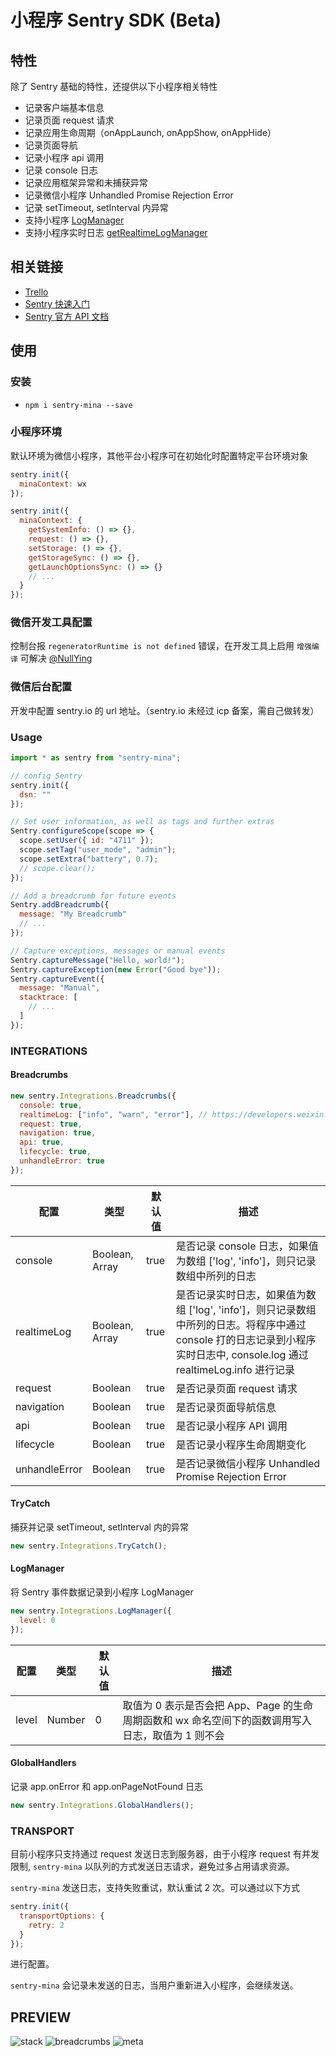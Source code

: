 # 小程序 Sentry SDK (Beta)

## 特性

除了 Sentry 基础的特性，还提供以下小程序相关特性

- 记录客户端基本信息
- 记录页面 request 请求
- 记录应用生命周期（onAppLaunch, onAppShow, onAppHide）
- 记录页面导航
- 记录小程序 api 调用
- 记录 console 日志
- 记录应用框架异常和未捕获异常
- 记录微信小程序 Unhandled Promise Rejection Error
- 记录 setTimeout, setInterval 内异常
- 支持小程序 [LogManager](https://developers.weixin.qq.com/miniprogram/dev/api/base/debug/wx.getLogManager.html)
- 支持小程序实时日志 [getRealtimeLogManager](https://developers.weixin.qq.com/miniprogram/dev/framework/realtimelog/)

## 相关链接

- [Trello](https://trello.com/b/1rlFQOAo/sentry-mina)
- [Sentry 快速入门](https://docs.sentry.io/quickstart/)
- [Sentry 官方 API 文档](http://getsentry.github.io/sentry-javascript/)

## 使用

### 安装

- `npm i sentry-mina --save`

### 小程序环境

默认环境为微信小程序，其他平台小程序可在初始化时配置特定平台环境对象

```javascript
sentry.init({
  minaContext: wx
});

sentry.init({
  minaContext: {
    getSystemInfo: () => {},
    request: () => {},
    setStorage: () => {},
    getStorageSync: () => {},
    getLaunchOptionsSync: () => {}
    // ...
  }
});
```

### 微信开发工具配置

控制台报 `regeneratorRuntime is not defined` 错误，在开发工具上启用 `增强编译` 可解决 [@NullYing](https://github.com/alexayan/sentry-mina/issues/2)

### 微信后台配置

开发中配置 sentry.io 的 url 地址。（sentry.io 未经过 icp 备案，需自己做转发）

### Usage

```javascript
import * as sentry from "sentry-mina";

// config Sentry
sentry.init({
  dsn: ""
});

// Set user information, as well as tags and further extras
Sentry.configureScope(scope => {
  scope.setUser({ id: "4711" });
  scope.setTag("user_mode", "admin");
  scope.setExtra("battery", 0.7);
  // scope.clear();
});

// Add a breadcrumb for future events
Sentry.addBreadcrumb({
  message: "My Breadcrumb"
  // ...
});

// Capture exceptions, messages or manual events
Sentry.captureMessage("Hello, world!");
Sentry.captureException(new Error("Good bye"));
Sentry.captureEvent({
  message: "Manual",
  stacktrace: [
    // ...
  ]
});
```

### INTEGRATIONS

#### Breadcrumbs

```javascript
new sentry.Integrations.Breadcrumbs({
  console: true,
  realtimeLog: ["info", "warn", "error"], // https://developers.weixin.qq.com/miniprogram/dev/framework/realtimelog/
  request: true,
  navigation: true,
  api: true,
  lifecycle: true,
  unhandleError: true
});
```

| 配置          | 类型           | 默认值 | 描述                                                                                                                                                                      |
| ------------- | -------------- | ------ | ------------------------------------------------------------------------------------------------------------------------------------------------------------------------- |
| console       | Boolean, Array | true   | 是否记录 console 日志，如果值为数组 ['log', 'info']，则只记录数组中所列的日志                                                                                             |
| realtimeLog   | Boolean, Array | true   | 是否记录实时日志，如果值为数组 ['log', 'info']，则只记录数组中所列的日志。将程序中通过 console 打的日志记录到小程序实时日志中, console.log 通过 realtimeLog.info 进行记录 |
| request       | Boolean        | true   | 是否记录页面 request 请求                                                                                                                                                 |
| navigation    | Boolean        | true   | 是否记录页面导航信息                                                                                                                                                      |
| api           | Boolean        | true   | 是否记录小程序 API 调用                                                                                                                                                   |
| lifecycle     | Boolean        | true   | 是否记录小程序生命周期变化                                                                                                                                                |
| unhandleError | Boolean        | true   | 是否记录微信小程序 Unhandled Promise Rejection Error                                                                                                                      |

#### TryCatch

捕获并记录 setTimeout, setInterval 内的异常

```javascript
new sentry.Integrations.TryCatch();
```

#### LogManager

将 Sentry 事件数据记录到小程序 LogManager

```javascript
new sentry.Integrations.LogManager({
  level: 0
});
```

| 配置  | 类型   | 默认值 | 描述                                                                                              |
| ----- | ------ | ------ | ------------------------------------------------------------------------------------------------- |
| level | Number | 0      | 取值为 0 表示是否会把 App、Page 的生命周期函数和 wx 命名空间下的函数调用写入日志，取值为 1 则不会 |

#### GlobalHandlers

记录 app.onError 和 app.onPageNotFound 日志

```javascript
new sentry.Integrations.GlobalHandlers();
```

### TRANSPORT

目前小程序只支持通过 request 发送日志到服务器，由于小程序 request 有并发限制, `sentry-mina` 以队列的方式发送日志请求，避免过多占用请求资源。

`sentry-mina` 发送日志，支持失败重试，默认重试 2 次。可以通过以下方式

```javascript
sentry.init({
  transportOptions: {
    retry: 2
  }
});
```

进行配置。

`sentry-mina` 会记录未发送的日志，当用户重新进入小程序，会继续发送。

## PREVIEW

![stack](static/stack.png)
![breadcrumbs](static/breadcrumbs.png)
![meta](static/meta.png)
